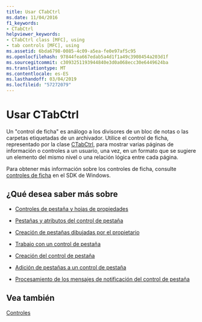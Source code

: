 ```yaml
---
title: Usar CTabCtrl
ms.date: 11/04/2016
f1_keywords:
- CTabCtrl
helpviewer_keywords:
- CTabCtrl class [MFC], using
- tab controls [MFC], using
ms.assetid: 6bda6798-0085-4c09-a5ea-fe0e97af5c95
ms.openlocfilehash: 97844fea667edab5a4d1f1a49c3908454a203d1f
ms.sourcegitcommit: c3093251193944840e3d0a068ecc30e6449624ba
ms.translationtype: MT
ms.contentlocale: es-ES
ms.lasthandoff: 03/04/2019
ms.locfileid: "57272079"
---
```

# <a name="using-ctabctrl"></a>Usar CTabCtrl

Un "control de ficha" es análogo a los divisores de un bloc de notas o las carpetas etiquetadas de un archivador. Utilice el control de ficha, representado por la clase [CTabCtrl](../mfc/reference/ctabctrl-class.md), para mostrar varias páginas de información o controles a un usuario, una vez, en un formato que se sugiere un elemento del mismo nivel o una relación lógica entre cada página.

Para obtener más información sobre los controles de ficha, consulte [controles de ficha](/windows/desktop/Controls/tab-controls) en el SDK de Windows.

## <a name="what-do-you-want-to-know-more-about"></a>¿Qué desea saber más sobre

- [Controles de pestaña y hojas de propiedades](../mfc/tab-controls-and-property-sheets.md)

- [Pestañas y atributos del control de pestaña](../mfc/tabs-and-tab-control-attributes.md)

- [Creación de pestañas dibujadas por el propietario](../mfc/making-owner-drawn-tabs.md)

- [Trabajo con un control de pestaña](../mfc/working-with-a-tab-control.md)

- [Creación del control de pestaña](../mfc/creating-the-tab-control.md)

- [Adición de pestañas a un control de pestaña](../mfc/adding-tabs-to-a-tab-control.md)

- [Procesamiento de los mensajes de notificación del control de pestaña](../mfc/processing-tab-control-notification-messages.md)

## <a name="see-also"></a>Vea también

[Controles](../mfc/controls-mfc.md)
